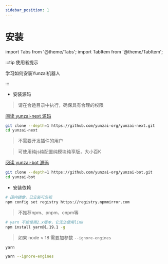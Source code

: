 ```yaml
---
sidebar_position: 1
---
```


# 安装

import Tabs from '@theme/Tabs';
import TabItem from '@theme/TabItem';

:::tip 使用者提示

学习如何安装Yunzai机器人

:::

- 安装源码

> 请在合适目录中执行，确保具有合理的权限

[阅读 yunzai-next 源码](https://github.com/yunzai-org/yunzai-next)

```sh
git clone --depth=1 https://github.com/yunzai-org/yunzai-next.git
cd yunzai-next
```

> 不需要开发插件的用户

> 可使用纯js纯配置纯模块纯享版，大小百K

[阅读 yunzai-bot 源码](https://github.com/yunzai-org/yunzai-bot)

```sh
git clone --depth=1 https://github.com/yunzai-org/yunzai-bot.git
cd yunzai-bot
```

- 安装依赖

```sh
# 国内镜像，已安装可忽视
npm config set registry https://registry.npmmirror.com
```

> 不推荐npm、pnpm、cnpm等

```sh
# yarn 不能使用2.x版本，它无法使用link
npm install yarn@1.19.1 -g
```

<Tabs>
  <TabItem value="16" label="node>=18" default>

> 如果 node < 18 需要加参数 `--ignore-engines`

```sh
yarn
```

  </TabItem>
  <TabItem value="18" label="node<18" default>

```sh
yarn --ignore-engines
```

  </TabItem>
</Tabs>
